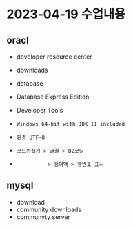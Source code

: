 # 2023-04-19 수업내용

## oracl
-   developer resource center
-   downloads 
-   database
-   Database Express Edition

-   Developer Tools
-     Windows 64-bit with JDK 11 included
-     환경 UTF-8
-     코드편집기 > 글꼴 > D2코딩
-               > 행여백 > 행번호 표시

## mysql 
-   download
-   community downloads
-   communyty server
